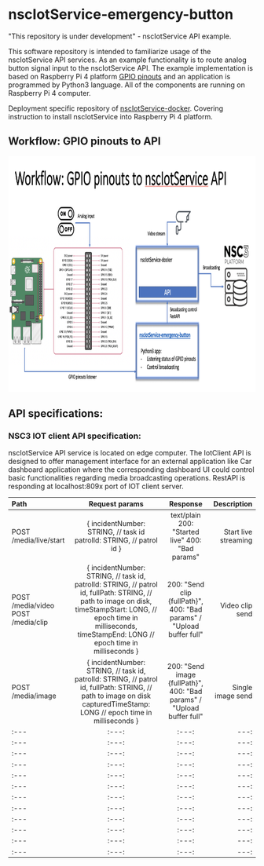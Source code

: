 # nscIotService-emergency-button
"This repository is under development" - nscIotService API example.

This software repository is intended to familiarize usage of the nscIotService API services. As an example functionality is to route analog button signal input to the nscIotService API. The example implementation is based on Raspberry Pi 4 platform [GPIO pinouts](https://www.raspberrypi.org/documentation/usage/gpio/) and an application is programmed by Python3 language. All of the components are running on Raspberry Pi 4 computer.

Deployment specific repository of [nscIotService-docker](https://github.com/NSION/nscIotService-docker). Covering instruction to install nscIotService into Raspberry Pi 4 platform.
## Workflow: GPIO pinouts to API
<img src="https://github.com/NSION/nscIotService-emergency-button/blob/main/nscIotService-API-example1.png" width="800" height="480">

## API specifications:
### NSC3 IOT client API specification:
nscIotService API service is located on edge computer. The IotClient API is designed to offer management interface for an external application like Car dashboard application where the corresponding dashboard UI could control basic functionalities regarding media broadcasting operations.
RestAPI is responding at localhost:809x port of IOT client server.

| Path | Request params | Response | Description |
| :--- |     :---:      |   :---:  |       ---:  |
| POST /media/live/start | { incidentNumber: STRING, // task id patrolId: STRING, // patrol id } | text/plain 200: "Started live" 400: "Bad params"  | Start live streaming |
| POST /media/video POST /media/clip | { incidentNumber: STRING, // task id, patrolId: STRING, // patrol id, fullPath: STRING, // path to image on disk, timeStampStart: LONG, // epoch time in milliseconds, timeStampEnd: LONG // epoch time in milliseconds }     | 200: "Send clip {fullPath}", 400: "Bad params" / "Upload buffer full" | Video clip send  |
| POST /media/image | { incidentNumber: STRING, // task id, patrolId: STRING, // patrol id, fullPath: STRING, // path to image on disk capturedTimeStamp: LONG // epoch time in milliseconds } | 200: "Send image {fullPath}", 400: "Bad params" / "Upload buffer full"  | Single image send  |
| :--- |     :---:      |   :---:  |       ---:  |
| :--- |     :---:      |   :---:  |       ---:  |
| :--- |     :---:      |   :---:  |       ---:  |
| :--- |     :---:      |   :---:  |       ---:  |
| :--- |     :---:      |   :---:  |       ---:  |
| :--- |     :---:      |   :---:  |       ---:  |
| :--- |     :---:      |   :---:  |       ---:  |
| :--- |     :---:      |   :---:  |       ---:  |
| :--- |     :---:      |   :---:  |       ---:  |
| :--- |     :---:      |   :---:  |       ---:  |
| :--- |     :---:      |   :---:  |       ---:  |
| :--- |     :---:      |   :---:  |       ---:  |
